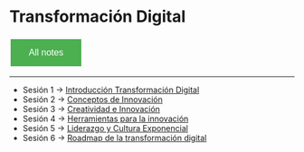 # Transformación Digital

<style>
  .back-button {
    background-color: #4CAF50; /* Green */
    border: none;
    color: white;
    padding: 15px 32px;
    text-align: center;
    text-decoration: none;
    display: inline-block;
    font-size: 16px;
    margin: 4px 2px;
    cursor: pointer;
  }
</style>

<button class="back-button" onclick="window.location.href='https://matiaspakua.github.io/tech.notes.io'">All notes</button>

---


- Sesión 1 -> [ Introducción Transformación Digital](pages/master_ti/transformacion_digital/sesion_1.md)
- Sesión 2 -> [Conceptos de Innovación](pages/master_ti/transformacion_digital/sesion_2.md)
- Sesión 3 -> [Creatividad e Innovación](pages/master_ti/transformacion_digital/sesion_3.md)
- Sesión 4 -> [Herramientas para la innovación](pages/master_ti/transformacion_digital/sesion_4.md)
- Sesión 5 -> [Liderazgo y Cultura Exponencial](sesion_5.md)
- Sesión 6 -> [Roadmap de la transformación digital](pages/master_ti/transformacion_digital/sesion_6.md)